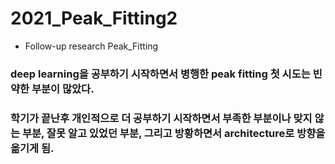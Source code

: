 # 2021_Peak_Fitting2
- Follow-up research Peak_Fitting

### deep learning을 공부하기 시작하면서 병행한 peak fitting 첫 시도는 빈약한 부분이 많았다.
### 학기가 끝난후 개인적으로 더 공부하기 시작하면서 부족한 부분이나 맞지 않는 부분, 잘못 알고 있었던 부분, 그리고 방황하면서 architecture로 방향을 옮기게 됨.
# 
